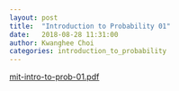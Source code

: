 ```yaml
---
layout: post
title:  "Introduction to Probability 01"
date:   2018-08-28 11:31:00
author: Kwanghee Choi
categories: introduction_to_probability
---
```


[mit-intro-to-prob-01.pdf](/assets/pdfs/mit-intro-to-prob-01.pdf)
<div width="100%" style="padding-bottom:130%; display:block; position: relative;">
<object data="/assets/pdfs/mit-intro-to-prob-01.pdf" type="application/pdf" width="100%" height="100%" style="position:absolute;"/>
</div>
